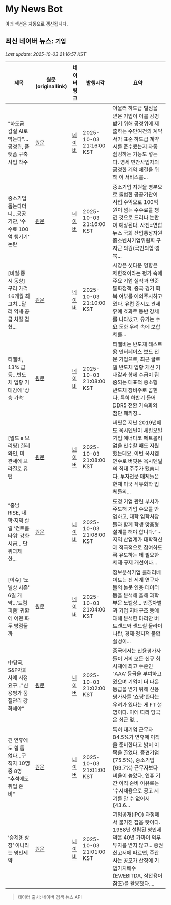 # My News Bot

아래 섹션은 자동으로 갱신됩니다.

<!-- NEWS:START -->
## 최신 네이버 뉴스: `기업`
_Last update: 2025-10-03 21:16:57 KST_

| 제목 | 원문(originallink) | 네이버 링크 | 발행시각 | 요약 |
|---|---|---|---|---|
| "하도급 갑질 AI로 막는다"...공정위, 플랫폼 구축 사업 착수 | [원문](https://view.asiae.co.kr/article/2025100321160328772) | [네이버](https://n.news.naver.com/mnews/article/277/0005661720?sid=101) | 2025-10-03 21:16:00 KST | 아울러 하도급 벌점을 받은 기업이 이를 감경받기 위해 공정위에 제출하는 수만여건의 계약서가 표준 하도급 계약서를 준수했는지 자동 점검하는 기능도 넣는다. 영세 민간사업자의 공정한 계약 체결을 위해 이 서비스를... |
| 중소기업 돕는다더니…공공기관, ‘수수료 100억 챙기기’ 논란 | [원문](https://wemakenews.co.kr/news/view.php?no=23261) | [네이버](https://wemakenews.co.kr/news/view.php?no=23261) | 2025-10-03 21:16:00 KST | 중소기업 지원을 명분으로 출범한 공공기관이 사업 수익으로 100억 원이 넘는 수수료를 챙긴 것으로 드러나 논란이 예상된다. 사진=연합뉴스 국회 산업통상자원중소벤처기업위원회 구자근 의원(국민의힘·경북... |
| [비철·증시 동향] 구리 가격 16개월 최고치…달러 약세·공급 차질 겹쳤... | [원문](https://kidd.co.kr/news/243481) | [네이버](https://kidd.co.kr/news/243481) | 2025-10-03 21:10:00 KST | 시장은 셧다운 영향은 제한적이라는 평가 속에 주요 기업 실적과 연준 통화정책, 중국 경기 회복 여부를 예의주시하고 있다. 유럽 증시도 관세 유예 효과로 동반 강세를 나타냈고, 유가는 수요 둔화 우려 속에 보합세를... |
| 티엘비, 13% 급등…반도체 업황 기대감에 '상승 가속' | [원문](https://www.pointdaily.co.kr/news/articleView.html?idxno=273313) | [네이버](https://www.pointdaily.co.kr/news/articleView.html?idxno=273313) | 2025-10-03 21:08:00 KST | 티엘비는 반도체 테스트용 인터페이스 보드 전문 기업으로, 최근 글로벌 반도체 업황 개선 기대감과 함께 수급이 집중되는 대표적 중소형 반도체 장비주로 꼽힌다. 특히 하반기 들어 DDR5 전환 가속화와 첨단 패키징... |
| [월드 e 브리핑] 칠레 와인, 미 관세에 브라질로 유턴 | [원문](https://www.obsnews.co.kr/news/articleView.html?idxno=1499576) | [네이버](https://www.obsnews.co.kr/news/articleView.html?idxno=1499576) | 2025-10-03 21:08:00 KST | 버핏은 지난 2019년에도 옥시덴털이 셰일오일 기업 애너다코 페트롤리엄을 인수할 때도 지원했는데요. 이번 옥시켐 인수로 버핏은 옥시덴털의 최대 주주가 됐습니다. 투자전문 매체들은 현재 미국 석유화학 업체들의... |
| “충남RISE, 대학·지역 살릴 ‘컨트롤타워’ 강화 시급… 단위과제 한... | [원문](https://cc.newdaily.co.kr/site/data/html/2025/10/03/2025100300077.html) | [네이버](https://cc.newdaily.co.kr/site/data/html/2025/10/03/2025100300077.html) | 2025-10-03 21:08:00 KST | 도청 기업 관련 부서가 주도해 기업 수요를 반영하고, 대학 입학처장들과 함께 학생 맞춤형 설계를 해야 합니다.” -지역 산업계가 대학혁신에 적극적으로 참여하도록 유도하는 데 필요한 세제‧규제 개선이나... |
| [이슈] '노벨상 시즌' 6일 개막…'트럼피즘' 귀환에 어떤 화두 방점둘까 | [원문](http://www.koreareport.co.kr/news/articleView.html?idxno=40719) | [네이버](http://www.koreareport.co.kr/news/articleView.html?idxno=40719) | 2025-10-03 21:04:00 KST | 정보분석기업 클래리베이트는 전 세계 연구자들의 논문 인용 데이터 등을 분석해 올해 과학 부문 노벨상... 인종차별과 기업 지배구조 등에 대해 분석한 마리안 버트랜드와 센드힐 물라이나탄, 경제·정치적 불확실성이... |
| 中당국, S&P자회사에 시정 요구…"신용평가 품질관리 강화해야" | [원문](https://www.yna.co.kr/view/AKR20251003054600009?input=1195m) | [네이버](https://n.news.naver.com/mnews/article/001/0015665594?sid=104) | 2025-10-03 21:02:00 KST | 중국에서는 신용평가사들이 거의 모든 신규 회사채에 최고 수준인 'AAA' 등급을 부여하고 있으며 기업이 더 나은 등급을 받기 위해 신용평가사를 '쇼핑'한다는 우려가 있다는 게 FT 설명이다. 이에 따라 당국은 최근 몇... |
| 긴 연휴에도 쉴 틈 없다…구직자 10명 중 8명 “추석에도 취업 준비” | [원문](https://www.mk.co.kr/article/11434254) | [네이버](https://n.news.naver.com/mnews/article/024/0000100344?sid=101) | 2025-10-03 21:01:00 KST | 특히 대기업 근무자 84.5%가 연휴에 이직을 준비한다고 밝혀 이목을 끌었다. 중견기업(75.5%), 중소기업(69.7%) 근무자보다 비율이 높았다. 연휴 기간 이직 준비 이유로는 ‘수시채용으로 공고 시기를 알 수 없어서(43.6... |
| ‘승계용 상장’ 아니라는 명인제약 | [원문](https://www.mk.co.kr/article/11429957) | [네이버](https://n.news.naver.com/mnews/article/024/0000100346?sid=101) | 2025-10-03 21:01:00 KST | 기업공개(IPO) 과정에서 불거진 잡음 탓이다. 1988년 설립된 명인제약은 40년 가까이 외부 투자를 받지 않고... 증권신고서에 따르면, 주관사는 공모가 산정에 기업가치배수(EV/EBITDA, 잠깐용어 참조)를 활용했다.... |

> 데이터 출처: 네이버 검색 뉴스 API
<!-- NEWS:END -->
